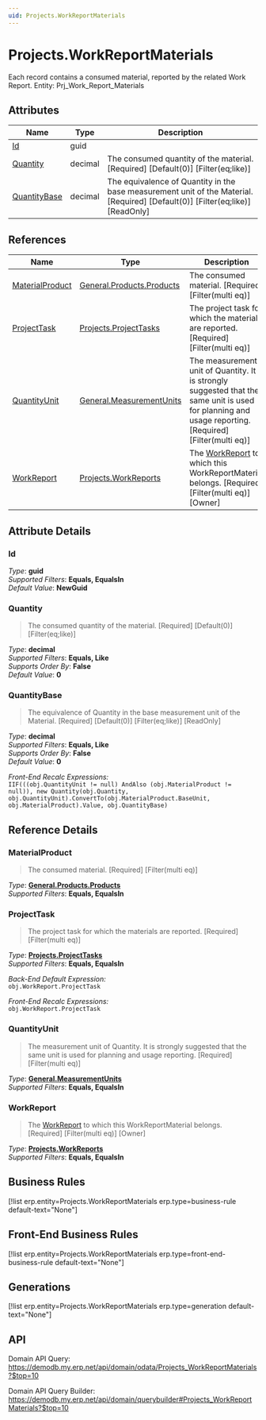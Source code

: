 ```yaml
---
uid: Projects.WorkReportMaterials
---
```

# Projects.WorkReportMaterials

Each record contains a consumed material, reported by the related Work Report. Entity: Prj_Work_Report_Materials

## Attributes

| Name | Type | Description |
| ---- | ---- | --- |
| [Id](Projects.WorkReportMaterials.md#id) | guid |  
| [Quantity](Projects.WorkReportMaterials.md#quantity) | decimal | The consumed quantity of the material. [Required] [Default(0)] [Filter(eq;like)] 
| [QuantityBase](Projects.WorkReportMaterials.md#quantitybase) | decimal | The equivalence of Quantity in the base measurement unit of the Material. [Required] [Default(0)] [Filter(eq;like)] [ReadOnly] 

## References

| Name | Type | Description |
| ---- | ---- | --- |
| [MaterialProduct](Projects.WorkReportMaterials.md#materialproduct) | [General.Products.Products](General.Products.Products.md) | The consumed material. [Required] [Filter(multi eq)] |
| [ProjectTask](Projects.WorkReportMaterials.md#projecttask) | [Projects.ProjectTasks](Projects.ProjectTasks.md) | The project task for which the materials are reported. [Required] [Filter(multi eq)] |
| [QuantityUnit](Projects.WorkReportMaterials.md#quantityunit) | [General.MeasurementUnits](General.MeasurementUnits.md) | The measurement unit of Quantity. It is strongly suggested that the same unit is used for planning and usage reporting. [Required] [Filter(multi eq)] |
| [WorkReport](Projects.WorkReportMaterials.md#workreport) | [Projects.WorkReports](Projects.WorkReports.md) | The [WorkReport](Projects.WorkReportMaterials.md#workreport) to which this WorkReportMaterial belongs. [Required] [Filter(multi eq)] [Owner] |


## Attribute Details

### Id

_Type_: **guid**  
_Supported Filters_: **Equals, EqualsIn**  
_Default Value_: **NewGuid**  

### Quantity

> The consumed quantity of the material. [Required] [Default(0)] [Filter(eq;like)]

_Type_: **decimal**  
_Supported Filters_: **Equals, Like**  
_Supports Order By_: **False**  
_Default Value_: **0**  

### QuantityBase

> The equivalence of Quantity in the base measurement unit of the Material. [Required] [Default(0)] [Filter(eq;like)] [ReadOnly]

_Type_: **decimal**  
_Supported Filters_: **Equals, Like**  
_Supports Order By_: **False**  
_Default Value_: **0**  

_Front-End Recalc Expressions:_  
`IIF(((obj.QuantityUnit != null) AndAlso (obj.MaterialProduct != null)), new Quantity(obj.Quantity, obj.QuantityUnit).ConvertTo(obj.MaterialProduct.BaseUnit, obj.MaterialProduct).Value, obj.QuantityBase)`

## Reference Details

### MaterialProduct

> The consumed material. [Required] [Filter(multi eq)]

_Type_: **[General.Products.Products](General.Products.Products.md)**  
_Supported Filters_: **Equals, EqualsIn**  

### ProjectTask

> The project task for which the materials are reported. [Required] [Filter(multi eq)]

_Type_: **[Projects.ProjectTasks](Projects.ProjectTasks.md)**  
_Supported Filters_: **Equals, EqualsIn**  

_Back-End Default Expression:_  
`obj.WorkReport.ProjectTask`

_Front-End Recalc Expressions:_  
`obj.WorkReport.ProjectTask`
### QuantityUnit

> The measurement unit of Quantity. It is strongly suggested that the same unit is used for planning and usage reporting. [Required] [Filter(multi eq)]

_Type_: **[General.MeasurementUnits](General.MeasurementUnits.md)**  
_Supported Filters_: **Equals, EqualsIn**  

### WorkReport

> The [WorkReport](Projects.WorkReportMaterials.md#workreport) to which this WorkReportMaterial belongs. [Required] [Filter(multi eq)] [Owner]

_Type_: **[Projects.WorkReports](Projects.WorkReports.md)**  
_Supported Filters_: **Equals, EqualsIn**  



## Business Rules

[!list erp.entity=Projects.WorkReportMaterials erp.type=business-rule default-text="None"]

## Front-End Business Rules

[!list erp.entity=Projects.WorkReportMaterials erp.type=front-end-business-rule default-text="None"]

## Generations

[!list erp.entity=Projects.WorkReportMaterials erp.type=generation default-text="None"]

## API

Domain API Query:
<https://demodb.my.erp.net/api/domain/odata/Projects_WorkReportMaterials?$top=10>

Domain API Query Builder:
<https://demodb.my.erp.net/api/domain/querybuilder#Projects_WorkReportMaterials?$top=10>

